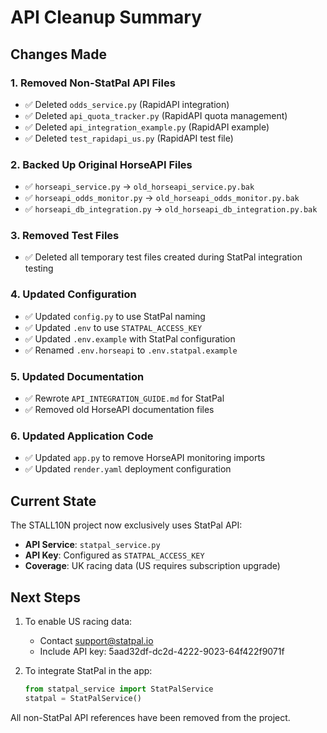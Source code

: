# API Cleanup Summary

## Changes Made

### 1. Removed Non-StatPal API Files
- ✅ Deleted `odds_service.py` (RapidAPI integration)
- ✅ Deleted `api_quota_tracker.py` (RapidAPI quota management)
- ✅ Deleted `api_integration_example.py` (RapidAPI example)
- ✅ Deleted `test_rapidapi_us.py` (RapidAPI test file)

### 2. Backed Up Original HorseAPI Files
- ✅ `horseapi_service.py` → `old_horseapi_service.py.bak`
- ✅ `horseapi_odds_monitor.py` → `old_horseapi_odds_monitor.py.bak`
- ✅ `horseapi_db_integration.py` → `old_horseapi_db_integration.py.bak`

### 3. Removed Test Files
- ✅ Deleted all temporary test files created during StatPal integration testing

### 4. Updated Configuration
- ✅ Updated `config.py` to use StatPal naming
- ✅ Updated `.env` to use `STATPAL_ACCESS_KEY`
- ✅ Updated `.env.example` with StatPal configuration
- ✅ Renamed `.env.horseapi` to `.env.statpal.example`

### 5. Updated Documentation
- ✅ Rewrote `API_INTEGRATION_GUIDE.md` for StatPal
- ✅ Removed old HorseAPI documentation files

### 6. Updated Application Code
- ✅ Updated `app.py` to remove HorseAPI monitoring imports
- ✅ Updated `render.yaml` deployment configuration

## Current State

The STALL10N project now exclusively uses StatPal API:
- **API Service**: `statpal_service.py`
- **API Key**: Configured as `STATPAL_ACCESS_KEY`
- **Coverage**: UK racing data (US requires subscription upgrade)

## Next Steps

1. To enable US racing data:
   - Contact support@statpal.io
   - Include API key: 5aad32df-dc2d-4222-9023-64f422f9071f

2. To integrate StatPal in the app:
   ```python
   from statpal_service import StatPalService
   statpal = StatPalService()
   ```

All non-StatPal API references have been removed from the project.